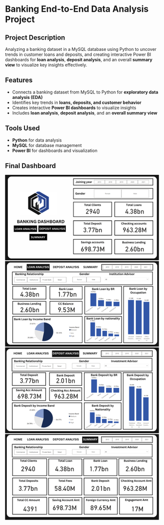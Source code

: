 # Banking End-to-End Data Analysis Project

## Project Description
Analyzing a banking dataset in a MySQL database using Python to uncover trends in customer loans and deposits, and creating interactive Power BI dashboards for **loan analysis**, **deposit analysis**, and an overall **summary view** to visualize key insights effectively.

## Features
- Connects a banking dataset from MySQL to Python for **exploratory data analysis (EDA)**
- Identifies key trends in **loans, deposits, and customer behavior**
- Creates interactive **Power BI dashboards** to visualize insights
- Includes **loan analysis**, **deposit analysis**, and an **overall summary view**

## Tools Used
- **Python** for data analysis
- **MySQL** for database management
- **Power BI** for dashboards and visualization

## Final Dashboard

![Home Page](https://github.com/AkillerKavinda/Banking-End-To-End-Data-Analysis-Project/blob/main/Images/home-page.png)  
![Page 1](https://github.com/AkillerKavinda/Banking-End-To-End-Data-Analysis-Project/blob/main/Images/page-1.png)  
![Page 2](https://github.com/AkillerKavinda/Banking-End-To-End-Data-Analysis-Project/blob/main/Images/page-2.png)  
![Page 3](https://github.com/AkillerKavinda/Banking-End-To-End-Data-Analysis-Project/blob/main/Images/page-3.png)  
